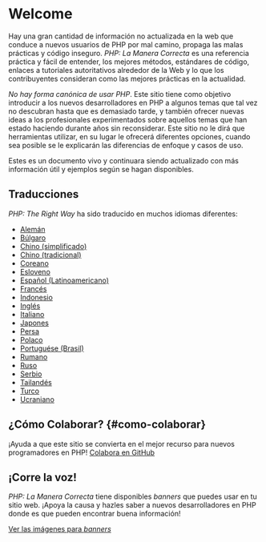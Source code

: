 # Welcome

Hay una gran cantidad de información no actualizada en la web que conduce a nuevos usuarios de PHP por mal camino,
propaga las malas prácticas y código inseguro. _PHP: La Manera Correcta_ es una referencia práctica y fácil de entender,
los mejores métodos, estándares de código, enlaces a tutoriales autoritativos alrededor de la Web y lo que los
contribuyentes consideran como las mejores prácticas en la actualidad.

_No hay forma canónica de usar PHP_. Este sitio tiene como objetivo introducir a los nuevos desarrolladores en PHP
a algunos temas que tal vez no descubran hasta que es demasiado tarde, y también ofrecer nuevas ideas a los
profesionales experimentados sobre aquellos temas que han estado haciendo durante años sin reconsiderar. Este sitio no
le dirá que herramientas utilizar, en su lugar le ofrecerá diferentes opciones, cuando sea posible se le explicarán las
diferencias de enfoque y casos de uso.

Estes es un documento vivo y continuara siendo actualizado con más información útil y ejemplos según se hagan
disponibles.

## Traducciones

_PHP: The Right Way_ ha sido traducido en muchos idiomas diferentes:

* [Alemán](http://rwetzlmayr.github.io/php-the-right-way/)
* [Búlgaro](http://bg.phptherightway.com/)
* [Chino (simplificado)](http://laravel-china.github.io/php-the-right-way/)
* [Chino (tradicional)](http://laravel-taiwan.github.io/php-the-right-way)
* [Coreano](http://modernpug.github.io/php-the-right-way/)
* [Esloveno](http://sl.phptherightway.com)
* [Español (Latinoamericano)](http://phpdevenezuela.github.io/php-the-right-way/)
* [Francés](http://eilgin.github.io/php-the-right-way/)
* [Indonesio](http://id.phptherightway.com/)
* [Inglés](http://www.phptherightway.com)
* [Italiano](http://it.phptherightway.com/)
* [Japones](http://ja.phptherightway.com)
* [Persa](http://novid.github.io/php-the-right-way/)
* [Polaco](http://pl.phptherightway.com/)
* [Portuguése (Brasil)](http://br.phptherightway.com/)
* [Rumano](https://bgui.github.io/php-the-right-way/)
* [Ruso](http://getjump.github.io/ru-php-the-right-way)
* [Serbio](http://phpsrbija.github.io/php-the-right-way/)
* [Tailandés](https://apzentral.github.io/php-the-right-way/)
* [Turco](http://hkulekci.github.io/php-the-right-way/)
* [Ucraniano](http://iflista.github.com/php-the-right-way/)

## ¿Cómo Colaborar? {#como-colaborar}

¡Ayuda a que este sitio se convierta en el mejor recurso para nuevos programadores en PHP! [Colabora en GitHub][1]

## ¡Corre la voz!

_PHP: La Manera Correcta_ tiene disponibles _banners_ que puedes usar en tu sitio web. ¡Apoya la causa y hazles saber a
nuevos desarrolladores en PHP donde es que pueden encontrar buena información!

[Ver las imágenes para _banners_][2]

[1]: https://github.com/phpdevenezuela/php-the-right-way/tree/gh-pages
[2]: /banners.html
